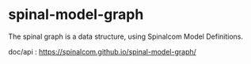 # spinal-model-graph

The spinal graph is a data structure, using Spinalcom Model Definitions.

doc/api : https://spinalcom.github.io/spinal-model-graph/
